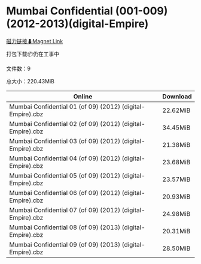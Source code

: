 # Mumbai Confidential (001-009)(2012-2013)(digital-Empire)

[磁力链接⬇Magnet Link](magnet:?xt=urn:btih:3a0d0729c20781977d43e649d8a3d6334e3be8a1&dn=Mumbai%20Confidential%20%28001-009%29%282012-2013%29%28digital-Empire%29)

打包下载📦仍在工事中

文件数：9

总大小：220.43MiB

Online | Download
--- | ---
Mumbai Confidential 01 (of 09) (2012) (digital-Empire).cbz | 22.62MiB
Mumbai Confidential 02 (of 09) (2012) (digital-Empire).cbz | 34.45MiB
Mumbai Confidential 03 (of 09) (2012) (digital-Empire).cbz | 21.38MiB
Mumbai Confidential 04 (of 09) (2012) (digital-Empire).cbz | 23.68MiB
Mumbai Confidential 05 (of 09) (2012) (digital-Empire).cbz | 23.57MiB
Mumbai Confidential 06 (of 09) (2012) (digital-Empire).cbz | 20.93MiB
Mumbai Confidential 07 (of 09) (2012) (digital-Empire).cbz | 24.98MiB
Mumbai Confidential 08 (of 09) (2013) (digital-Empire).cbz | 20.31MiB
Mumbai Confidential 09 (of 09) (2013) (digital-Empire).cbz | 28.50MiB
